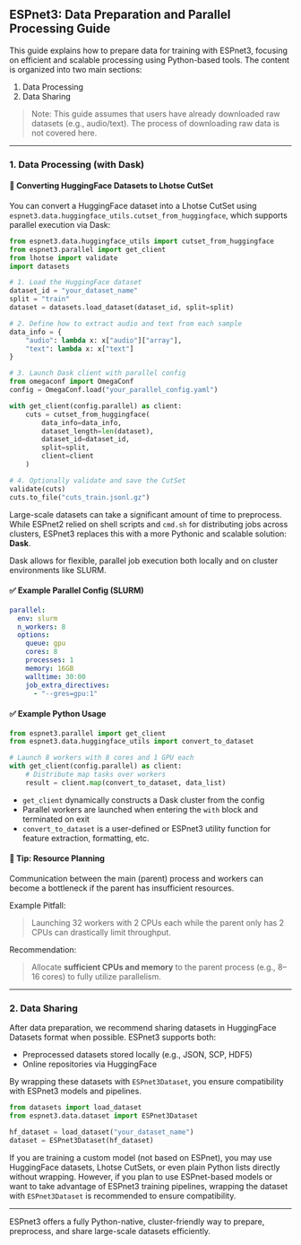 ## ESPnet3: Data Preparation and Parallel Processing Guide

This guide explains how to prepare data for training with ESPnet3, focusing on efficient and scalable processing using Python-based tools. The content is organized into two main sections:

1. Data Processing
2. Data Sharing

> Note: This guide assumes that users have already downloaded raw datasets (e.g., audio/text). The process of downloading raw data is not covered here.

---

### 1. Data Processing (with Dask)

#### 🔄 Converting HuggingFace Datasets to Lhotse CutSet
You can convert a HuggingFace dataset into a Lhotse CutSet using `espnet3.data.huggingface_utils.cutset_from_huggingface`, which supports parallel execution via Dask:

```python
from espnet3.data.huggingface_utils import cutset_from_huggingface
from espnet3.parallel import get_client
from lhotse import validate
import datasets

# 1. Load the HuggingFace dataset
dataset_id = "your_dataset_name"
split = "train"
dataset = datasets.load_dataset(dataset_id, split=split)

# 2. Define how to extract audio and text from each sample
data_info = {
    "audio": lambda x: x["audio"]["array"],
    "text": lambda x: x["text"]
}

# 3. Launch Dask client with parallel config
from omegaconf import OmegaConf
config = OmegaConf.load("your_parallel_config.yaml")

with get_client(config.parallel) as client:
    cuts = cutset_from_huggingface(
        data_info=data_info,
        dataset_length=len(dataset),
        dataset_id=dataset_id,
        split=split,
        client=client
    )

# 4. Optionally validate and save the CutSet
validate(cuts)
cuts.to_file("cuts_train.jsonl.gz")
```

Large-scale datasets can take a significant amount of time to preprocess. While ESPnet2 relied on shell scripts and `cmd.sh` for distributing jobs across clusters, ESPnet3 replaces this with a more Pythonic and scalable solution: **Dask**.

Dask allows for flexible, parallel job execution both locally and on cluster environments like SLURM.

#### ✅ Example Parallel Config (SLURM)
```yaml
parallel:
  env: slurm
  n_workers: 8
  options:
    queue: gpu
    cores: 8
    processes: 1
    memory: 16GB
    walltime: 30:00
    job_extra_directives:
      - "--gres=gpu:1"
```

#### ✅ Example Python Usage
```python
from espnet3.parallel import get_client
from espnet3.data.huggingface_utils import convert_to_dataset

# Launch 8 workers with 8 cores and 1 GPU each
with get_client(config.parallel) as client:
    # Distribute map tasks over workers
    result = client.map(convert_to_dataset, data_list)
```

- `get_client` dynamically constructs a Dask cluster from the config
- Parallel workers are launched when entering the `with` block and terminated on exit
- `convert_to_dataset` is a user-defined or ESPnet3 utility function for feature extraction, formatting, etc.

#### 🧠 Tip: Resource Planning
Communication between the main (parent) process and workers can become a bottleneck if the parent has insufficient resources.

Example Pitfall:
> Launching 32 workers with 2 CPUs each while the parent only has 2 CPUs can drastically limit throughput.

Recommendation:
> Allocate **sufficient CPUs and memory** to the parent process (e.g., 8–16 cores) to fully utilize parallelism.

---

### 2. Data Sharing

After data preparation, we recommend sharing datasets in HuggingFace Datasets format when possible. ESPnet3 supports both:
- Preprocessed datasets stored locally (e.g., JSON, SCP, HDF5)
- Online repositories via HuggingFace

By wrapping these datasets with `ESPnet3Dataset`, you ensure compatibility with ESPnet3 models and pipelines.

```python
from datasets import load_dataset
from espnet3.data.dataset import ESPnet3Dataset

hf_dataset = load_dataset("your_dataset_name")
dataset = ESPnet3Dataset(hf_dataset)
```

If you are training a custom model (not based on ESPnet), you may use HuggingFace datasets, Lhotse CutSets, or even plain Python lists directly without wrapping.
However, if you plan to use ESPnet-based models or want to take advantage of ESPnet3 training pipelines, wrapping the dataset with `ESPnet3Dataset` is recommended to ensure compatibility.

---

ESPnet3 offers a fully Python-native, cluster-friendly way to prepare, preprocess, and share large-scale datasets efficiently.